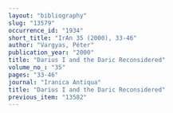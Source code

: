 ```yaml
---
layout: "bibliography"
slug: "13579"
occurrence_id: "1934"
short_title: "IrAn 35 (2000), 33-46"
author: "Vargyas, Péter"
publication_year: "2000"
title: "Darius I and the Daric Reconsidered"
volume_no_: "35"
pages: "33-46"
journal: "Iranica Antiqua"
title: "Darius I and the Daric Reconsidered"
previous_item: "13582"
---
```

